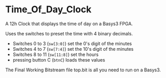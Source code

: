 # Time_Of_Day_Clock

A 12h Clock that displays the time of day on a Basys3 FPGA.

Uses the switches to preset the time with 4 binary decimals. 
*  Switches 0 to 3 (```sw[3:0]```) set the 0's digit of the minutes
*  Switches 4 to 7 (```sw[7:4]```) set the 10's digit of the minutes
*  Switches 8 to 11 (```sw[11:8]```) set the hours
*  pressing button C (```btnC```) loads these values


The Final Working Bitstream file top.bit is all you need to run on a Basys3.
